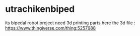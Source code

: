 # utrachikenbiped

its bipedal robot project
need 3d printing parts
here the 3d file : https://www.thingiverse.com/thing:5257688
